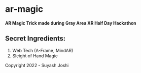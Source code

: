 # ar-magic

#### AR Magic Trick made during Gray Area XR Half Day Hackathon

## Secret Ingredients:

1. Web Tech (A-Frame, MindAR)
2. Sleight of Hand Magic

Copyright 2022 - Suyash Joshi

